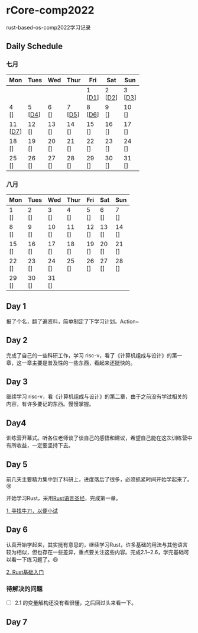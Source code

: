 # rCore-comp2022
rust-based-os-comp2022学习记录

## Daily Schedule

### 七月

| Mon                    | Tues                  | Wed        | Thur                  | Fri                   | Sat                   | Sun                   |
| ---------------------- | --------------------- | ---------- | --------------------- | --------------------- | --------------------- | --------------------- |
|                        |                       |            |                       | 1 <br> [[D1](#day-1)] | 2 <br> [[D2](#day-2)] | 3 <br> [[D3](#day-3)] |
| 4 <br> []              | 5 <br> [[D4](#day-4)] | 6 <br> []  | 7 <br> [[D5](#day-5)] | 8 <br> [[D6](#day-6)] | 9 <br> []             | 10 <br> []            |
| 11 <br> [[D7](#day-7)] | 12 <br> []            | 13 <br> [] | 14 <br> []            | 15 <br> []            | 16 <br> []            | 17 <br> []            |
| 18 <br> []             | 19 <br> []            | 20 <br> [] | 21 <br> []            | 22 <br> []            | 23 <br> []            | 24 <br> []            |
| 25 <br> []             | 26 <br> []            | 27 <br> [] | 28 <br> []            | 29 <br> []            | 30 <br> []            | 31 <br> []            |

### 八月

| Mon                   | Tues                  | Wed                   | Thur                  | Fri                   | Sat                   | Sun                   |
| --------------------- | --------------------- | --------------------- | --------------------- | --------------------- | --------------------- | --------------------- |
| 1 <br> []             | 2 <br> []             | 3 <br> []             | 4 <br> []             | 5 <br> []             | 6 <br> []             | 7 <br> []             |
| 8 <br> []             | 9 <br> []             | 10 <br> []            | 11 <br> []            | 12 <br> []            | 13 <br> []            | 14 <br> []            |
| 15 <br> []            | 16 <br> []            | 17 <br> []            | 18 <br> []            | 19 <br> []            | 20 <br> []            | 21 <br> []            |
| 22 <br> []            | 23 <br> []            | 24 <br> []            | 25 <br> []            | 26 <br> []            | 27 <br> []            | 28 <br> []            |
| 29 <br> []            | 30 <br> []            | 31 <br> []            |                       |                       |                       |                       |

## Day 1

报了个名，翻了遍资料，简单制定了下学习计划。Action~

## Day 2

完成了自己的一些科研工作，学习 risc-v，看了《计算机组成与设计》的第一章，这一章主要是普及性的一些东西，看起来还挺快的。

## Day 3

继续学习 risc-v，看《计算机组成与设计》的第二章，由于之前没有学过相关的内容，有许多要记的东西。慢慢掌握。

## Day4

训练营开幕式。听各位老师谈了谈自己的感悟和建议，希望自己能在这次训练营中有所收益，一定要坚持下去。

## Day 5

前几天主要精力集中到了科研上，进度落后了很多，必须抓紧时间开始学起来了。:cry:

开始学习Rust，采用[Rust语言圣经](https://course.rs/about-book.html)，完成第一章。

[1. 寻找牛刀，以便小试](RustLearning/Chapter_1.md)

## Day 6

认真开始学起来，其实挺有意思的，继续学习Rust，许多基础的用法与其他语言较为相似，但也存在一些差异，重点要关注这些内容。完成2.1~2.6，学完基础可以看一下练习题了。:laughing:

[2. Rust基础入门](RustLearning/Chapter_2.md)

### 待解决的问题

- [ ] 2.1 的变量解构还没有看很懂，之后回过头来看一下。

## Day 7





